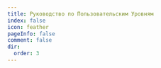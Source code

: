 ```yaml
---
title: Руководство по Пользовательским Уровням
index: false
icon: feather
pageInfo: false
comment: false
dir:
  order: 3
---
```


<Catalog />

